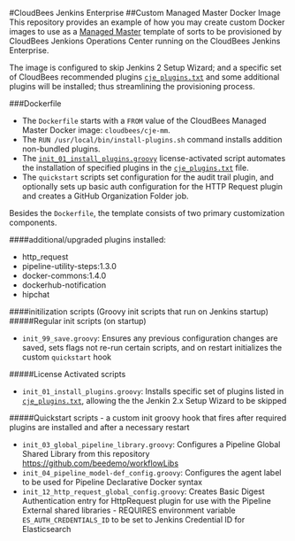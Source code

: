 #CloudBees Jenkins Enterprise 
##Custom Managed Master Docker Image
This repository provides an example of how you may create custom Docker images to use as a [Managed Master](https://go.cloudbees.com/docs/cloudbees-documentation/admin-cje/getting-started/#provision-masters) template of sorts to be provisioned by CloudBees Jenkions Operations Center running on the CloudBees Jenkins Enterprise. 

The image is configured to skip Jenkins 2 Setup Wizard; and a specific set of CloudBees recommended plugins [`cje_plugins.txt`](license-activated/cje_plugins.txt) and some additional plugins will be installed; thus streamlining the provisioning process.

###Dockerfile
- The `Dockerfile` starts with a `FROM` value of the CloudBees Managed Master Docker image: `cloudbees/cje-mm`. 
- The `RUN /usr/local/bin/install-plugins.sh` command installs addition non-bundled plugins.
- The [`init_01_install_plugins.groovy`](license-activated/init_01_install_plugins.groovy) license-activated script automates the installation of specified plugins in the [`cje_plugins.txt`](license-activated/cje_plugins.txt) file.
- The `quickstart` scripts set configuration for the audit trail plugin, and optionally sets up basic auth configuration for the HTTP Request plugin and creates a GitHub Organization Folder job.

Besides the `Dockerfile`, the template consists of two primary customization components.

####additional/upgraded plugins installed:
- http_request
- pipeline-utility-steps:1.3.0
- docker-commons:1.4.0
- dockerhub-notification
- hipchat

####initilization scripts (Groovy init scripts that run on Jenkins startup)
#####Regular init scripts (on startup)
- `init_99_save.groovy`: Ensures any previous configuration changes are saved, sets flags not re-run certain scripts, and on restart initializes the custom `quickstart` hook

#####License Activated scripts
- `init_01_install_plugins.groovy`: Installs specific set of plugins listed in [`cje_plugins.txt`](license-activated/cje_plugins.txt), allowing the the Jenkin 2.x Setup Wizard to be skipped

#####Quickstart scripts - a custom init groovy hook that fires after required plugins are installed and after a necessary restart
- `init_03_global_pipeline_library.groovy`: Configures a Pipeline Global Shared Library from this repository https://github.com/beedemo/workflowLibs
- `init_04_pipeline_model-def_config.groovy`: Configures the agent label to be used for Pipeline Declarative Docker syntax
- `init_12_http_request_global_config.groovy`: Creates Basic Digest Authentication entry for HttpRequest plugin for use with the Pipeline External shared libraries - REQUIRES environment variable `ES_AUTH_CREDENTIALS_ID` to be set to Jenkins Credential ID for Elasticsearch

